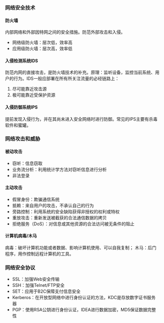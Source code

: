 ### 网络安全技术

#### 防火墙

内部网络和外部因特网之间的安全措施。防范外部攻击和入侵。

- 网络级防火墙：层次低，效率高
- 应用级防火墙：层次高，效率低

#### 入侵检测系统IDS

防范内网的直接攻击，是防火墙技术的补充。原理：监听设备，监控当前系统、用户的行为。IDS一般应部署在所有所关注流量的必经链路上：
 1. 尽可能靠近攻击源
 2. 极可能靠近受保护资源

#### 入侵防御系统IPS

提前发现入侵行为，并在其尚未进入安全网络时进行防御。常见的IPS主要有杀毒软件和蜜罐。

### 网络攻击和威胁

#### 被动攻击

- 窃听：信息窃取
- 业务流分析：利用统计学方法对窃听信息进行分析
- 非法登录

#### 主动攻击

- 假冒身份：欺骗通信系统
- 抵赖：来自用户的攻击，不承认自己的行为
- 旁路控制：利用系统的安全缺陷获得非授权的权利或特权
- 重放攻击：重新发送被截获的合法通信数据的拷贝
- 拒绝服务（DoS）：对信息或其他资源的合法访问被无条件的阻止

#### 计算机病毒/木马

病毒：破坏计算机功能或者数据、影响计算机使用、可以自我复制；
木马：后门程序，用作控制远程计算机的工具。

### 网络安全协议

- SSL：加强Web安全传输
- SSH：加强Telnet/FTP安全
- SET：应用于B2C保障支付信息安全
- Kerberos：在开放型网络中进行身份认证的方法，KDC是存放数字证书服务器
- PGP：使用RSA公钥进行身份认证，IDEA进行数据加密，MD5保证数据完整性

<!-- EOF -->
